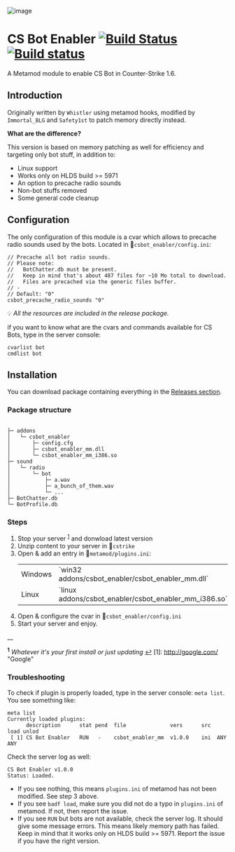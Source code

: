 
![image](http://i.imgur.com/xpKqV6U.jpg)
# CS Bot Enabler [![Build Status](https://travis-ci.org/Arkshine/CSBotEnabler.svg?branch=master)](https://travis-ci.org/Arkshine/CSBotEnabler) [![Build status](https://ci.appveyor.com/api/projects/status/nu0u6ofigy48epiq/branch/master?svg=true)](https://ci.appveyor.com/project/Arkshine/csbotenabler/branch/master)

A Metamod module to enable CS Bot in Counter-Strike 1.6.

## Introduction

Originally written by `Whistler` using metamod hooks, modified by `Immortal_BLG` and `Safety1st` to patch memory directly instead.

__What are the difference?__

This version is based on memory patching as well for efficiency and targeting only bot stuff, in addition to:
- Linux support
- Works only on HLDS build >= 5971
- An option to precache radio sounds
- Non-bot stuffs removed
- Some general code cleanup

## Configuration

The only configuration of this module is a cvar which allows to precache radio sounds used by the bots. Located in :page_facing_up:`csbot_enabler/config.ini`:

```
// Precache all bot radio sounds.
// Please note:
//   BotChatter.db must be present.
//   Keep in mind that's about 487 files for ~10 Mo total to download.
//   Files are precached via the generic files buffer.
// -
// Default: "0"
csbot_precache_radio_sounds "0"
```
:bulb: _All the resources are included in the release package._

if you want to know what are the cvars and commands available for CS Bots, type in the server console:

```
cvarlist bot
cmdlist bot
```

## Installation

You can download package containing everything in the [Releases section](https://github.com/Arkshine/CSBotEnabler/releases/latest).

### Package structure

```

├─ addons
│   └─ csbot_enabler
│       ├─ config.cfg
│       ├─ csbot_enabler_mm.dll
│       └─ csbot_enabler_mm_i386.so
├─ sound
│   └─ radio
│       └─ bot
│           ├─ a.wav
│           ├─ a_bunch_of_them.wav
│           └─ ...
├─ BotChatter.db
└─ BotProfile.db
```

### Steps

1. Stop your server <sup id="a1">[1](#f1)</sup> and donwload latest version
2. Unzip content to your server in :open_file_folder:`cstrike`
3. Open & add an entry in :page_facing_up:`metamod/plugins.ini`:
    <table>
        <tr>
            <td>Windows</td>
            <td>`win32 addons/csbot_enabler/csbot_enabler_mm.dll`</td>
        </tr>
        <tr>
            <td>Linux</td>
            <td>`linux addons/csbot_enabler/csbot_enabler_mm_i386.so`</td>
        </tr>
    </table>
4. Open & configure the cvar in :page_facing_up:`csbot_enabler/config.ini`
5. Start your server and enjoy.

__

<sup id="f1">__1__</sup> _Whatever it's your first install or just updating_ [↩](#a1)
[1]: http://google.com/        "Google"

### Troubleshooting

To check if plugin is properly loaded, type in the server console: `meta list`.
You see something like:
```
meta list
Currently loaded plugins:
      description      stat pend  file              vers      src  load unlod
 [ 1] CS Bot Enabler   RUN   -    csbot_enabler_mm  v1.0.0    ini  ANY   ANY
```
Check the server log as well:
```
CS Bot Enabler v1.0.0
Status: Loaded.
```
- If you see nothing, this means `plugins.ini` of metamod has not been modified. See step 3 above.
- If you see `badf load`, make sure you did not do  a typo in `plugins.ini` of metamod. If not, then report the issue.
- If you see `RUN` but bots are not available, check the server log. It should give some message errors. This means likely memory path has failed. Keep in mind that it works only on HLDS build >= 5971. Report the issue if you have the right version.
